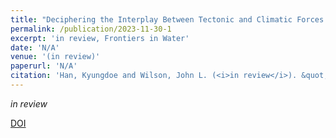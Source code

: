 ```yaml
---
title: "Deciphering the Interplay Between Tectonic and Climatic Forces on Hydrologic Connectivity in the Evolving Landscapes"
permalink: /publication/2023-11-30-1
excerpt: 'in review, Frontiers in Water'
date: 'N/A'
venue: '(in review)'
paperurl: 'N/A'
citation: 'Han, Kyungdoe and Wilson, John L. (<i>in review</i>). &quot;Deciphering the Interplay Between Tectonic and Climatic Forces on Hydrologic Connectivity in the Evolving Landscapes.&quot; <i>Frontiers in Water</i>.'
---
```

<i>in review</i>

[DOI](N/A)

